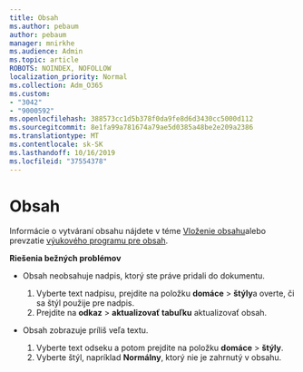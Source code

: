 ```yaml
---
title: Obsah
ms.author: pebaum
author: pebaum
manager: mnirkhe
ms.audience: Admin
ms.topic: article
ROBOTS: NOINDEX, NOFOLLOW
localization_priority: Normal
ms.collection: Adm_O365
ms.custom:
- "3042"
- "9000592"
ms.openlocfilehash: 388573cc1d5b378f0da9fe8d6d3430cc5000d112
ms.sourcegitcommit: 8e1fa99a781674a79ae5d0385a48be2e209a2386
ms.translationtype: MT
ms.contentlocale: sk-SK
ms.lasthandoff: 10/16/2019
ms.locfileid: "37554378"
---
```

# <a name="table-of-contents"></a>Obsah

Informácie o vytváraní obsahu nájdete v téme [Vloženie obsahu](https://support.office.com/article/882e8564-0edb-435e-84b5-1d8552ccf0c0)alebo prevzatie [výukového programu pre obsah](https://go.microsoft.com/fwlink/?linkid=2065106).

**Riešenia bežných problémov**

- Obsah neobsahuje nadpis, ktorý ste práve pridali do dokumentu.
  1. Vyberte text nadpisu, prejdite na položku **domáce** > **štýly**a overte, či sa štýl použije pre nadpis.
  2. Prejdite na **odkaz** > **aktualizovať tabuľku** aktualizovať obsah.

- Obsah zobrazuje príliš veľa textu. 
  1. Vyberte text odseku a potom prejdite na položku **domáce** > **štýly**.
  2. Vyberte štýl, napríklad **Normálny**, ktorý nie je zahrnutý v obsahu.
